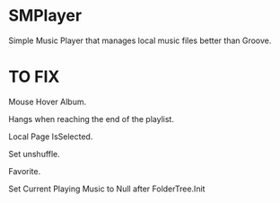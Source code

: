 # SMPlayer
Simple Music Player that manages local music files better than Groove.

# TO FIX
Mouse Hover Album.

Hangs when reaching the end of the playlist.

Local Page IsSelected.

Set unshuffle.

Favorite.

Set Current Playing Music to Null after FolderTree.Init